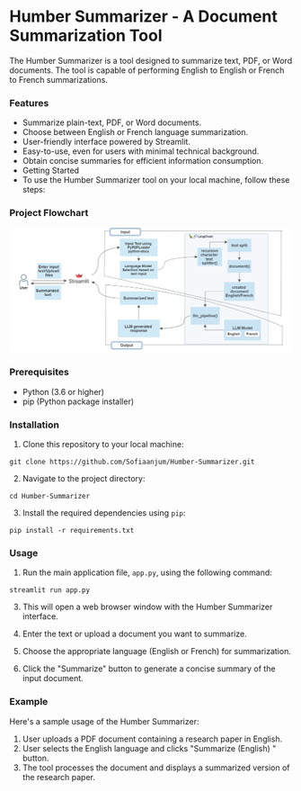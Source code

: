 # Humber Summarizer - A Document Summarization Tool

The Humber Summarizer is a tool designed to summarize text, PDF, or Word documents. The tool is capable of performing English to English or French to French summarizations.

### Features
- Summarize plain-text, PDF, or Word documents.
- Choose between English or French language summarization.
- User-friendly interface powered by Streamlit.
- Easy-to-use, even for users with minimal technical background.
- Obtain concise summaries for efficient information consumption.
- Getting Started
- To use the Humber Summarizer tool on your local machine, follow these steps:

### Project Flowchart
![Alt text](https://github.com/Sofiaanjum/Humber-Summarizer/blob/main/Flowchart.png)


### Prerequisites
- Python (3.6 or higher)
- pip (Python package installer)

### Installation
1. Clone this repository to your local machine:
   
```
git clone https://github.com/Sofiaanjum/Humber-Summarizer.git
```

2. Navigate to the project directory:

```
cd Humber-Summarizer
```

3. Install the required dependencies using `pip`:

```
pip install -r requirements.txt
```

### Usage
1. Run the main application file, `app.py`, using the following command:
```
streamlit run app.py
```

3. This will open a web browser window with the Humber Summarizer interface.

4. Enter the text or upload a document you want to summarize.

5. Choose the appropriate language (English or French) for summarization.

6. Click the "Summarize" button to generate a concise summary of the input document.

### Example
Here's a sample usage of the Humber Summarizer:

1. User uploads a PDF document containing a research paper in English.
2. User selects the English language and clicks "Summarize (English) " button.
3. The tool processes the document and displays a summarized version of the research paper.
